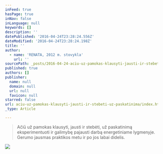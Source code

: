 ```yaml
---
inFeed: true
hasPage: true
inNav: false
inLanguage: null
keywords: []
description: ''
datePublished: '2016-04-24T23:28:24.556Z'
dateModified: '2016-04-24T23:28:24.198Z'
title: ''
author:
  - name: 'RENATA, 2012 m. stovykla'
    url: ''
sourcePath: _posts/2016-04-24-aciu-uz-pamokas-klausyti-jausti-ir-stebeti-uz-paskatinima.md
published: true
authors: []
publisher:
  name: null
  domain: null
  url: null
  favicon: null
starred: false
url: aciu-uz-pamokas-klausyti-jausti-ir-stebeti-uz-paskatinima/index.html
_type: Article

---
```

> Ačiū už pamokas klausyti, jausti ir stebėti, už paskatinimą eksperimentuoti ir galimybę pajausti darbą energetiniame lygmenyje. Gerumo jausmas praktikos metu ir po jos labai didelis.

![](https://s3-us-west-2.amazonaws.com/the-grid-img/p/dc82ed3269d9c79a72842b75ef163404477dc5d7.jpg)